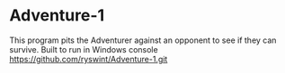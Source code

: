 # Adventure-1

This program pits the Adventurer against an opponent to see if they can survive.
Built to run in Windows console
https://github.com/ryswint/Adventure-1.git
